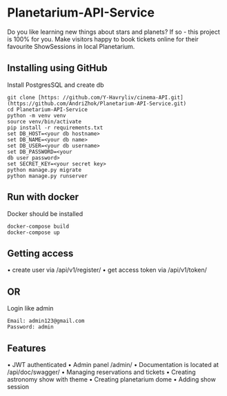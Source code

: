 # Planetarium-API-Service
Do you like learning new things about stars and planets? If so - this project is 100% for you. Make visitors happy to book tickets online for their favourite ShowSessions in local Planetarium.

## Installing using GitHub

Install PostgresSQL and create db

```
git clone [https: //github.com/Y-Havryliv/cinema-API.git](https://github.com/AndriZhok/Planetarium-API-Service.git)
cd Planetarium-API-Service
python -m venv venv
source venv/bin/activate
pip install -r requirements.txt
set DB_HOST=<your db hostname>
set DB_NAME=<your db name>
set DB_USER=<your db username>
set DB_PASSWORD=<your
db user password>
set SECRET_KEY=<your secret key>
python manage.py migrate
python manage.py runserver
```

## Run with docker

Docker should be installed

```
docker-compose build
docker-compose up
```

## Getting access

• create user via /api/v1/register/
• get access token via /api/v1/token/

## OR

Login like admin

```
Email: admin123@gmail.com
Password: admin
```


## Features


• JWT authenticated
• Admin panel /admin/
• Documentation is located at /api/doc/swagger/
• Managing reservations and tickets
• Creating astronomy show with theme
• Creating planetarium dome
• Adding show session


